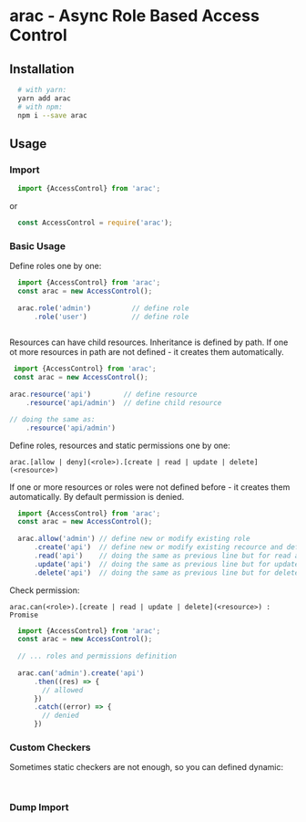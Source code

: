 # arac - Async Role Based Access Control

## Installation

```bash
  # with yarn:
  yarn add arac
  # with npm:
  npm i --save arac
```

## Usage

### Import

```typescript
  import {AccessControl} from 'arac';
```
or
```javascript
  const AccessControl = require('arac');
```

### Basic Usage

Define roles one by one:

```typescript
  import {AccessControl} from 'arac';
  const arac = new AccessControl();
  
  arac.role('admin')          // define role
      .role('user')           // define role
      
 ```
 
 Resources can have child resources. Inheritance is defined by path.
 If one ot more resources in path are not defined - it creates them automatically.
 
 ```typescript
  import {AccessControl} from 'arac';
  const arac = new AccessControl();
        
 arac.resource('api')        // define resource
     .resource('api/admin')  // define child resource

 // doing the same as: 
     .resource('api/admin') 
```

Define roles, resources and static permissions one by one:

`arac.[allow | deny](<role>).[create | read | update | delete](<resource>)`

  If one or more resources or roles were not defined before - it creates them automatically.
  By default permission is denied.

```typescript
  import {AccessControl} from 'arac';
  const arac = new AccessControl();
  
  arac.allow('admin') // define new or modify existing role
      .create('api')  // define new or modify existing recource and define new or modify existing permission
      .read('api')    // doing the same as previous line but for read action
      .update('api')  // doing the same as previous line but for update action
      .delete('api')  // doing the same as previous line but for delete action
```

Check permission:

`arac.can(<role>).[create | read | update | delete](<resource>) : Promise`

```typescript
  import {AccessControl} from 'arac';
  const arac = new AccessControl();
  
  // ... roles and permissions definition
  
  arac.can('admin').create('api')
      .then((res) => {
        // allowed
      })
      .catch((error) => {
        // denied
      })
```

### Custom Checkers

Sometimes static checkers are not enough, so you can defined dynamic:

```typescript
  
```

### Dump Import

